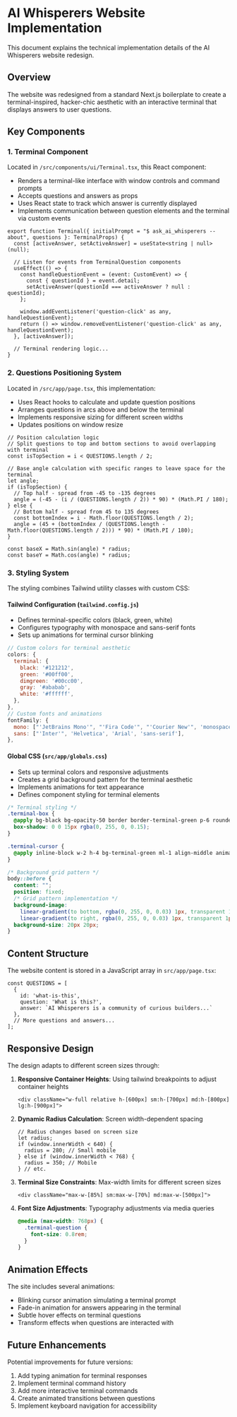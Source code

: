 # AI Whisperers Website Implementation

This document explains the technical implementation details of the AI Whisperers website redesign.

## Overview

The website was redesigned from a standard Next.js boilerplate to create a terminal-inspired, hacker-chic aesthetic with an interactive terminal that displays answers to user questions.

## Key Components

### 1. Terminal Component

Located in `/src/components/ui/Terminal.tsx`, this React component:
- Renders a terminal-like interface with window controls and command prompts
- Accepts questions and answers as props
- Uses React state to track which answer is currently displayed
- Implements communication between question elements and the terminal via custom events

```tsx
export function Terminal({ initialPrompt = "$ ask_ai_whisperers --about", questions }: TerminalProps) {
  const [activeAnswer, setActiveAnswer] = useState<string | null>(null);
  
  // Listen for events from TerminalQuestion components
  useEffect(() => {
    const handleQuestionEvent = (event: CustomEvent) => {
      const { questionId } = event.detail;
      setActiveAnswer(questionId === activeAnswer ? null : questionId);
    };
    
    window.addEventListener('question-click' as any, handleQuestionEvent);
    return () => window.removeEventListener('question-click' as any, handleQuestionEvent);
  }, [activeAnswer]);
  
  // Terminal rendering logic...
}
```

### 2. Questions Positioning System

Located in `/src/app/page.tsx`, this implementation:
- Uses React hooks to calculate and update question positions
- Arranges questions in arcs above and below the terminal
- Implements responsive sizing for different screen widths
- Updates positions on window resize

```tsx
// Position calculation logic
// Split questions to top and bottom sections to avoid overlapping with terminal
const isTopSection = i < QUESTIONS.length / 2;

// Base angle calculation with specific ranges to leave space for the terminal
let angle;
if (isTopSection) {
  // Top half - spread from -45 to -135 degrees
  angle = (-45 - (i / (QUESTIONS.length / 2)) * 90) * (Math.PI / 180);
} else {
  // Bottom half - spread from 45 to 135 degrees
  const bottomIndex = i - Math.floor(QUESTIONS.length / 2);
  angle = (45 + (bottomIndex / (QUESTIONS.length - Math.floor(QUESTIONS.length / 2))) * 90) * (Math.PI / 180);
}

const baseX = Math.sin(angle) * radius;
const baseY = Math.cos(angle) * radius;
```

### 3. Styling System

The styling combines Tailwind utility classes with custom CSS:

#### Tailwind Configuration (`tailwind.config.js`)
- Defines terminal-specific colors (black, green, white)
- Configures typography with monospace and sans-serif fonts
- Sets up animations for terminal cursor blinking

```js
// Custom colors for terminal aesthetic
colors: {
  terminal: {
    black: '#121212',
    green: '#00ff00',
    dimgreen: '#00cc00',
    gray: '#ababab',
    white: '#ffffff',
  },
},
// Custom fonts and animations
fontFamily: {
  mono: ["'JetBrains Mono'", "'Fira Code'", "'Courier New'", 'monospace'],
  sans: ["'Inter'", 'Helvetica', 'Arial', 'sans-serif'],
},
```

#### Global CSS (`src/app/globals.css`)
- Sets up terminal colors and responsive adjustments
- Creates a grid background pattern for the terminal aesthetic
- Implements animations for text appearance
- Defines component styling for terminal elements

```css
/* Terminal styling */
.terminal-box {
  @apply bg-black bg-opacity-50 border border-terminal-green p-6 rounded-md font-mono shadow-lg;
  box-shadow: 0 0 15px rgba(0, 255, 0, 0.15);
}

.terminal-cursor {
  @apply inline-block w-2 h-4 bg-terminal-green ml-1 align-middle animate-blink;
}

/* Background grid pattern */
body::before {
  content: "";
  position: fixed;
  /* Grid pattern implementation */
  background-image: 
    linear-gradient(to bottom, rgba(0, 255, 0, 0.03) 1px, transparent 1px),
    linear-gradient(to right, rgba(0, 255, 0, 0.03) 1px, transparent 1px);
  background-size: 20px 20px;
}
```

## Content Structure

The website content is stored in a JavaScript array in `src/app/page.tsx`:

```tsx
const QUESTIONS = [
  {
    id: 'what-is-this',
    question: 'What is this?',
    answer: `AI Whisperers is a community of curious builders...`
  },
  // More questions and answers...
];
```

## Responsive Design

The design adapts to different screen sizes through:

1. **Responsive Container Heights**: Using tailwind breakpoints to adjust container heights
   ```tsx
   <div className="w-full relative h-[600px] sm:h-[700px] md:h-[800px] lg:h-[900px]">
   ```

2. **Dynamic Radius Calculation**: Screen width-dependent spacing
   ```tsx
   // Radius changes based on screen size
   let radius;
   if (window.innerWidth < 640) { 
     radius = 280; // Small mobile
   } else if (window.innerWidth < 768) {
     radius = 350; // Mobile
   } // etc.
   ```

3. **Terminal Size Constraints**: Max-width limits for different screen sizes
   ```tsx
   <div className="max-w-[85%] sm:max-w-[70%] md:max-w-[500px]">
   ```

4. **Font Size Adjustments**: Typography adjustments via media queries
   ```css
   @media (max-width: 768px) {
     .terminal-question {
       font-size: 0.8rem;
     }
   }
   ```

## Animation Effects

The site includes several animations:
- Blinking cursor animation simulating a terminal prompt
- Fade-in animation for answers appearing in the terminal
- Subtle hover effects on terminal questions
- Transform effects when questions are interacted with

## Future Enhancements

Potential improvements for future versions:
1. Add typing animation for terminal responses
2. Implement terminal command history
3. Add more interactive terminal commands
4. Create animated transitions between questions
5. Implement keyboard navigation for accessibility
